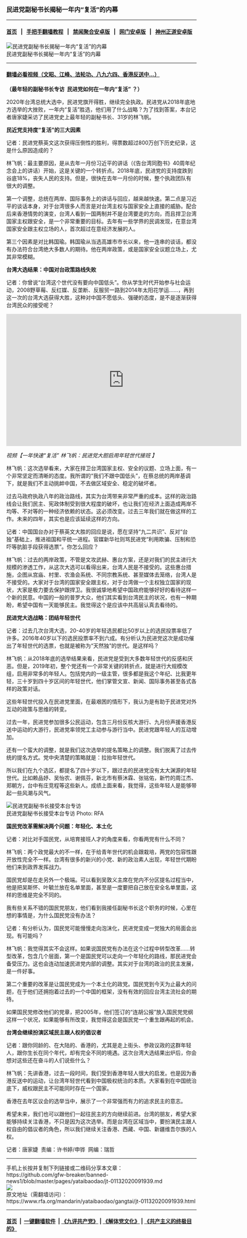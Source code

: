### 民进党副秘书长揭秘一年内“复活”的内幕 
------------------------

#### [首页](https://github.com/gfw-breaker/banned-news1/blob/master/README.md) &nbsp;&nbsp;|&nbsp;&nbsp; [手把手翻墙教程](https://github.com/gfw-breaker/guides/wiki) &nbsp;&nbsp;|&nbsp;&nbsp; [禁闻聚合安卓版](https://github.com/gfw-breaker/bn-android) &nbsp;&nbsp;|&nbsp;&nbsp; [网门安卓版](https://github.com/oGate2/oGate) &nbsp;&nbsp;|&nbsp;&nbsp; [神州正道安卓版](https://github.com/SzzdOgate/update) 



<div id="headerimg">
 <img alt="民进党副秘书长揭秘一年内“复活”的内幕" src="https://www.rfa.org/mandarin/yataibaodao/gangtai/jt-01132020091939.html/Lin.png/@@images/a6978cbb-da72-4d44-ac20-b83eb4e2fcfc.png" title="民进党副秘书长揭秘一年内“复活”的内幕"/>
 <div id="headerimgcontents">
  <div id="headerimgcaption">
   <span>
    民进党副秘书长揭秘一年内“复活”的内幕
   </span>
   <!-- zoomattribute -->
  </div>
  <!-- headerimgcaption -->
 </div>
 <!-- headerimagecontents -->
</div>

<hr/>


#### [翻墙必看视频（文昭、江峰、法轮功、八九六四、香港反送中...）](http://167.172.214.107/home.html)

<div id="storytext">
 <div>
  <div class="slot_header">
  </div>
 </div>
 <p>
 </p>
 <p>
  <b>
   （最年轻的副秘书长专访  民进党如何在一年内“复活” ？）
  </b>
 </p>
 <p>
  2020年台湾总统大选中，民进党旗开得胜，继续完全执政。民进党从2018年底地方选举的大挫败，一年内“复活”胜选，他们用了什么战略？为了找到答案，本台记者唐家婕采访了民进党史上最年轻的副秘书长、31岁的林飞帆。
 </p>
 <p>
  <b>
   民近党支持度“复活”的三大因素
  </b>
 </p>
 <p>
  记者：民进党蔡英文这次获得压倒性的胜利，得票数超过800万创下历史纪录，这是什么原因造成的？
 </p>
 <p>
  林飞帆：最主要原因，是从去年一月份习近平的讲话（《告台湾同胞书》40周年纪念会上的讲话）开始，这是关键的一个转折点。2018年底，民进党的支持度跌到谷底18%，丧失人民的支持。但是，很快在去年一月份的时候，整个执政团队有很大的调整。
 </p>
 <p>
  第一个调整，总统在两岸、国际事务上的讲话与回应，越来越快速。第二点是习近平的谈话本身，对于台湾很多人而言是对台湾主权与国家安全上直接的威胁。配合后来香港情势的演变，台湾人看到一国两制并不是台湾要走的方向，而且捍卫台湾国家主权跟安全，是一个非常重要的目标。去年有一些学界的民调发现，在意台湾国家安全跟主权立场的人，首次超过在意经济发展的人。
 </p>
 <p>
  第三个因素是对比韩国瑜。韩国瑜从当选高雄市市长以来，他一连串的谈话，都没有办法符合台湾绝大多数人的期待。他在两岸政策，或是国家安全议题立场上，尤其非常模糊。
 </p>
 <p>
 </p>
 <p>
 </p>
 <p>
  <b>
   台湾大选结果：中国对台政策路线失败
  </b>
 </p>
 <p>
  记者：你曾说“台湾这个世代没有要向中国低头”。你从学生时代开始参与社会运动，2008野草莓、反红媒、反垄断、反服贸一路到2014年太阳花学运......，再到这一次的台湾大选获得大胜，这种对中国不愿低头、强硬的态度，是不是逐渐获得台湾民众的接受呢？
 </p>
 <p>
 </p>
 <p>
  <iframe frameborder="0" height="350" scrolling="no" src="https://www.facebook.com/plugins/video.php?href=https%3A%2F%2Fwww.facebook.com%2FRFAChinese%2Fvideos%2F1473967492750592%2F&amp;show_text=0&amp;width=622" width="622">
  </iframe>
 </p>
 <p>
  <i>
   <span>
    <span title="【一年快速“复活” 林飞帆：民进党大胆启用年轻世代接班 】">
     视频【一年快速“复活” 林飞帆：民进党大胆启用年轻世代接班 】
    </span>
   </span>
  </i>
 </p>
 <p>
  <i>
  </i>
 </p>
 <p>
 </p>
 <p>
  林飞帆：这次选举看来，大家在捍卫台湾国家主权、安全的议题、立场上面，有一个非常坚定而清晰的态度。我所谓的“我们不跟中国低头”，在蔡总统的两岸基调下，就是我们不主动挑衅中国，不去做区域安全、稳定的破坏者。
 </p>
 <p>
  过去马政府执政八年的政治路线，其实为台湾带来非常严重的成本。这样的政治路线会让我们民主、宪政体制受到很大程度的破坏，也让我们在经济上面造成两岸不均等、不对等的一种经济依赖的状态。这必须改变。过去三年我们就在做这样的工作。未来的四年，其实也是应该延续这样的方向。
 </p>
 <p>
  记者：中国国台办对于蔡英文大胜的回应是说，愿在坚持“九二共识”、反对“台独”基础上，推进祖国和平统一进程。官媒新华社则骂民进党“利用欺骗、压制和恐吓等肮脏手段获得选票”。你怎么回应？
 </p>
 <p>
  林飞帆：过去的两岸政策，不管是文攻武赫、惠台方案，还是对我们的民主进行大规模的渗透工作，从这次大选可以看得出来，台湾人民是不接受的。这些惠台措施，企图从宫庙、村里、农渔会系统、不同宗教系统、甚至媒体去笼络，台湾人是不接受的。大家对于台湾的国家安全跟主权，对于台湾做一个主权独立国家的现状，大家是极力要去保护跟捍卫。我很诚挚地希望中国政府能够好好的看待这样一个新的民意。中国的一般的普罗大众，他们其实看到台湾民主的状况，也有一种期盼，希望中国有一天能够民主。我觉得这个是应该中共高层认真去看待的。
 </p>
 <p>
  <b>
  </b>
 </p>
 <p>
  <b>
   民进党大选战略：团结年轻世代
  </b>
 </p>
 <p>
  <b>
  </b>
 </p>
 <p>
  记者：过去几次台湾大选，20-40岁的年轻选民都比50岁以上的选民投票率低了许多。2016年40岁以下的选民投票率不到六成。有分析认为民进党这次是成功催出了年轻世代的选票，也就是被称为“天然独”的世代。是这样吗？
 </p>
 <p>
  林飞帆：从2018年底的选举结果来看，民进党是受到大多数年轻世代的反感和厌恶。但是，2019年初，整个党还有一个非常关键的转折点，就是进行大规模改组，启用非常多的年轻人。包括党内的一级主管，很多都是我这个年纪、比我更年轻，三十岁到四十岁区间的年轻世代，他们掌管文宣、新闻、国际事务甚至各式各样的政策对话。
 </p>
 <p>
  这些年轻世代投入在民进党里面，在最艰困的情形下，我认为是有助于民进党对外互动的政策与思维的转变。
 </p>
 <p>
  过去一年，民进党参加很多公民运动，包含三月份反核大游行、九月份声援香港反送中运动的大游行，民进党率领党工主动参与游行当中。民进党跟年轻人的互动增加。
 </p>
 <p>
  还有一个蛮大的调整，就是我们这次选举的提名策略上的调整。我们脱离了过去传统的提名方式。党中央清楚的策略就是：拉抬年轻世代。
 </p>
 <p>
  所以我们在九个选区，都提名了四十岁以下，跟过去的民进党没有太大渊源的年轻世代。比如赖品妤、吴怡农、谢佩芬，新北市有蔡沐霖、张铭佑，新竹的周江杰、郑朝方，台中有庄竞程等这些新人。成绩上面来看，我觉得，这些年轻人是能够带起一些风潮与风气。
 </p>
 <p>
 </p>
 <p>
  <div class="image-inline captioned" style="width:1215px;">
   <div style="width:1215px;">
    <img alt="民进党副秘书长接受本台专访" src="https://www.rfa.org/mandarin/yataibaodao/gangtai/jt-01132020091939.html/Lin2.png" title="民进党副秘书长接受本台专访"/>
   </div>
   <div class="image-caption">
    <span style="width:1215px;">
     民进党副秘书长接受本台专访
    </span>
    <span class="copyright">
     Photo: RFA
    </span>
   </div>
  </div>
 </p>
 <p>
  <b>
   国民党改革需解决两个问题：年轻化、本土化
  </b>
 </p>
 <p>
  记者：对比对手国民党，从培育接班人才的角度来看，你看两党有什么不同？
 </p>
 <p>
  林飞帆：两个政党最大的不一样，在于给青年世代的机会跟栽培，两党的包容性跟开放性完全不一样。台湾有很多的新兴的小党、新的政治素人出现，年轻世代期盼他们来到政界发挥战力。
 </p>
 <p>
  国民党却是在走另外一个极端。可以看到吴敦义主席在党内不分区提名过程当中，他是把吴斯怀、叶毓兰放在名单里面，甚至是一度要把自己放在安全名单里面，这样的思维是完全不同的。
 </p>
 <p>
  我有些关系不错的国民党朋友，他们看到我接任副秘书长这个职务的时候，心里在想的事情是，为什么国民党没有办法？
 </p>
 <p>
  记者：有分析认为，国民党可能慢慢走向泡沫化，民进党变成一党独大的局面会出现。有可能吗？
 </p>
 <p>
  林飞帆：我觉得其实不会这样。如果说国民党有办法在这个过程中转型改革……转型改革，包含几个层面，第一个是国民党可以走向一个年轻化的路线，那民进党会备受压力。这也会连动加速民进党内部的调整。其实对于台湾的政治的民主发展，是一件好事。
 </p>
 <p>
  第二个重要的改革是让国民党成为一个本土化的政党。国民党到今天为止最大的问题，在于他们还拥抱着过去的一个中国的框架，没有有效的回应台湾主流社会的期待。
 </p>
 <p>
  如果国民党修改他们的党章，把2005年，他们签订的“连胡公报”放入国民党党纲这样一个状况，如果能够有所改变，我觉得这会是国民党一个重生跟再起的机会。
 </p>
 <p>
  <b>
   台湾会继续扮演区域民主跟人权的倡议者
  </b>
 </p>
 <p>
  记者：跟你同龄的、在大陆的、香港的，尤其是走上街头、参政议政的这群年轻人，跟你生长在同个年代，却有完全不同的境遇。这次台湾大选结果出炉后，你会想对这些还在奋斗的人们说些什么？
 </p>
 <p>
  林飞帆：先讲香港，过去一段时间，我们受到香港年轻人很大的启发。也是因为香港反送中的运动，让台湾年轻世代看到中国极权统治的本质。大家看到在中国统治底下，威权跟民主不可能同时存在一个国家。
 </p>
 <p>
  香港在去年区议会的选举当中，展示了一个非常强而有力的追求民主的意志。
 </p>
 <p>
  希望未来，我们也可以跟他们一起往民主的方向继续前进。台湾的朋友，希望大家能够持续关注香港，不只是因为这次选举。而是台湾在区域当中，要扮演民主跟人权自由的倡议者的角色，所以我们继续关注香港、西藏、中国、新疆维吾尔族的人权。
 </p>
 <p>
 </p>
 <p>
  记者：唐家婕  责编：许书婷/申铧  网编：瑞哲
 </p>
</div>

<hr/>
手机上长按并复制下列链接或二维码分享本文章：<br/>
https://github.com/gfw-breaker/banned-news1/blob/master/pages/yataibaodao/jt-01132020091939.md <br/>
<a href='https://github.com/gfw-breaker/banned-news1/blob/master/pages/yataibaodao/jt-01132020091939.md'><img src='https://github.com/gfw-breaker/banned-news1/blob/master/pages/yataibaodao/jt-01132020091939.md.png'/></a> <br/>
原文地址（需翻墙访问）：https://www.rfa.org/mandarin/yataibaodao/gangtai/jt-01132020091939.html


------------------------
#### [首页](https://github.com/gfw-breaker/banned-news1/blob/master/README.md) &nbsp;|&nbsp; [一键翻墙软件](https://github.com/gfw-breaker/nogfw/blob/master/README.md) &nbsp;| [《九评共产党》](https://github.com/gfw-breaker/9ping.md/blob/master/README.md#九评之一评共产党是什么) | [《解体党文化》](https://github.com/gfw-breaker/jtdwh.md/blob/master/README.md) | [《共产主义的终极目的》](https://github.com/gfw-breaker/gczydzjmd.md/blob/master/README.md)


<img src='http://gfw-breaker.win/banned-news/pages/yataibaodao/jt-01132020091939.md' width='0px' height='0px'/>